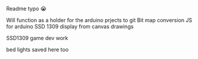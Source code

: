 Readme typo 😭


Will function as a holder for the arduino prjects to git
Bit map conversion JS for arduino SSD 1309 display from canvas drawings

SSD1309 game dev work

bed lights saved here too
